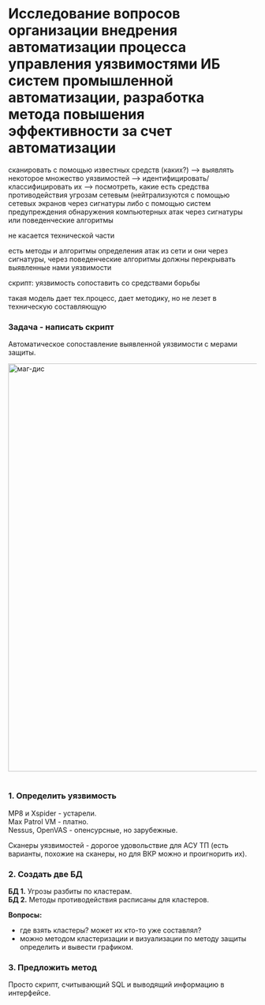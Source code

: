 # Исследование вопросов организации внедрения автоматизации процесса управления уязвимостями ИБ систем промышленной автоматизации, разработка метода повышения эффективности за счет автоматизации

сканировать с помощью известных средств (каких?) —> выявлять некоторое множество уязвимостей —> идентифицировать/классифицировать их —> посмотреть, какие есть средства противодействия угрозам сетевым (нейтрализуются с помощью сетевых экранов через сигнатуры либо с помощью систем предупреждения обнаружения компьютерных атак через сигнатуры или поведенческие алгоритмы

не касается технической части

есть методы и алгоритмы определения атак из сети и они через сигнатуры, через поведенческие алгоритмы должны перекрывать  выявленные нами уязвимости

скрипт: уязвимость сопоставить со средствами борьбы

такая модель дает тех.процесс, дает методику, но не лезет в техническую составляющую


### Задача - написать скрипт

Автоматическое сопоставление выявленной уязвимости с мерами защиты.

<img width="827" alt="маг-дис" src="https://github.com/user-attachments/assets/afa9e9a0-465e-42b7-813e-32cd527eeb9b">

#

### 1. Определить уязвимость

МР8 и Xspider - устарели. <br/>
Max Patrol VM - платно. <br/>
Nessus, OpenVAS - опенсурсные, но зарубежные.

Сканеры уязвимостей - дорогое удовольствие для АСУ ТП (есть варианты, похожие на сканеры, но для ВКР можно и проигнорить их).

### 2. Создать две БД

**БД 1.** Угрозы разбиты по кластерам. <br/>
**БД 2.** Методы противодействия расписаны для кластеров.

**Вопросы:** <br/>
- где взять кластеры? может их кто-то уже составлял? <br/>
- можно методом кластеризации и визуализации по методу защиты определить и вывести графиком.

### 3. Предложить метод

Просто скрипт, считывающий SQL и выводящий информацию в интерфейсе.
